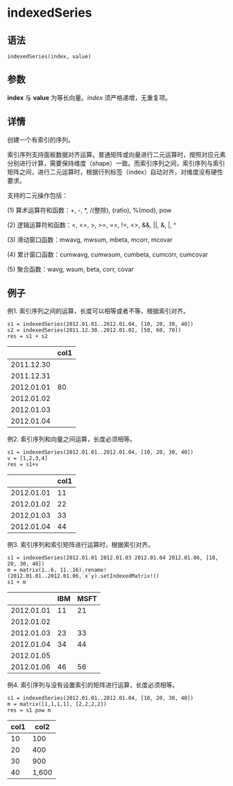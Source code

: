 # indexedSeries

## 语法

`indexedSeries(index, value)`

## 参数

**index** 与 **value** 为等长向量。*index* 须严格递增，无重复项。

## 详情

创建一个有索引的序列。

索引序列支持面板数据对齐运算。普通矩阵或向量进行二元运算时，按照对应元素分别进行计算，需要保持维度（shape）一致。而索引序列之间，索引序列与索引矩阵之间，进行二元运算时，根据行列标签（index）自动对齐，对维度没有硬性要求。

支持的二元操作包括：

(1) 算术运算符和函数：+, -, \*, /(整除), (ratio), %(mod), pow

(2) 逻辑运算符和函数：<, <=, >, >=, ==, !=, <>, &&, ||, &, |,
^

(3) 滑动窗口函数：mwavg, mwsum, mbeta, mcorr, mcovar

(4) 累计窗口函数：cumwavg, cumwsum, cumbeta, cumcorr, cumcovar

(5) 聚合函数：wavg, wsum, beta, corr, covar

## 例子

例1. 索引序列之间的运算，长度可以相等或者不等，根据索引对齐。

```
s1 = indexedSeries(2012.01.01..2012.01.04, [10, 20, 30, 40])
s2 = indexedSeries(2011.12.30..2012.01.01, [50, 60, 70])
res = s1 + s2
```

|  | col1 |
| --- | --- |
| 2011.12.30 |  |
| 2011.12.31 |  |
| 2012.01.01 | 80 |
| 2012.01.02 |  |
| 2012.01.03 |  |
| 2012.01.04 |  |

例2. 索引序列和向量之间运算，长度必须相等。

```
s1 = indexedSeries(2012.01.01..2012.01.04, [10, 20, 30, 40])
v = [1,2,3,4]
res = s1+v
```

|  | col1 |
| --- | --- |
| 2012.01.01 | 11 |
| 2012.01.02 | 22 |
| 2012.01.03 | 33 |
| 2012.01.04 | 44 |

例3. 索引序列和索引矩阵进行运算时，根据索引对齐。

```
s1 = indexedSeries(2012.01.01 2012.01.03 2012.01.04 2012.01.06, [10, 20, 30, 40])
m = matrix(1..6, 11..16).rename!(2012.01.01..2012.01.06,`x`y).setIndexedMatrix!()
s1 + m
```

|  | IBM | MSFT |
| --- | --- | --- |
| 2012.01.01 | 11 | 21 |
| 2012.01.02 |  |  |
| 2012.01.03 | 23 | 33 |
| 2012.01.04 | 34 | 44 |
| 2012.01.05 |  |  |
| 2012.01.06 | 46 | 56 |

例4. 索引序列与没有设置索引的矩阵进行运算，长度必须相等。

```
s1 = indexedSeries(2012.01.01..2012.01.04, [10, 20, 30, 40])
m = matrix([1,1,1,1], [2,2,2,2])
res = s1 pow m
```

| col1 | col2 |
| --- | --- |
| 10 | 100 |
| 20 | 400 |
| 30 | 900 |
| 40 | 1,600 |


